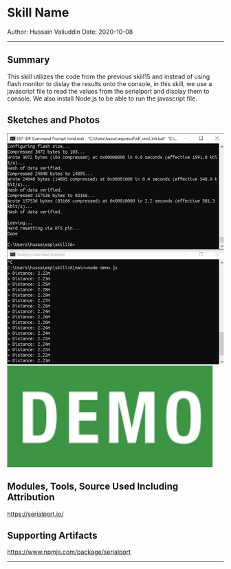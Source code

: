 # Skill Name

Author: Hussain Valiuddin
Date: 2020-10-08

---

## Summary

This skill utilizes the code from the previous skill15 and instead of using flash monitor to dislay the results onto the console, in this skill, we use a javascript file to read the values from the serialport and display them to console. We also install Node.js to be able to run the javascript file.

## Sketches and Photos

![console](images/console.JPG)
[![Video](images/demo.JPG)](https://drive.google.com/file/d/12-KnAR8EssK2EUbz_L9lydNCvaFr0xR7/view?usp=sharing)

## Modules, Tools, Source Used Including Attribution

https://serialport.io/

## Supporting Artifacts

https://www.npmjs.com/package/serialport

---
